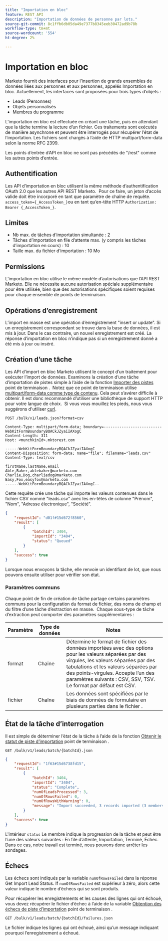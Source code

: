 ```yaml
---
title: "Importation en bloc"
feature: REST API
description: "Importation de données de personne par lots."
source-git-commit: 8c1ffb6db05da49e7377b8345eeb30472ad9b78b
workflow-type: tm+mt
source-wordcount: '554'
ht-degree: 2%

---
```



# Importation en bloc

Marketo fournit des interfaces pour l’insertion de grands ensembles de données liées aux personnes et aux personnes, appelés Importation en bloc. Actuellement, les interfaces sont proposées pour trois types d’objets :

- Leads (Personnes)
- Objets personnalisés
- Membres du programme

L’importation en bloc est effectuée en créant une tâche, puis en attendant que la tâche termine la lecture d’un fichier. Ces traitements sont exécutés de manière asynchrone et peuvent être interrogés pour récupérer l’état de l’importation. Les fichiers sont chargés à l’aide de HTTP multipart/form-data selon la norme RFC 2399.

Les points d’entrée d’API en bloc ne sont pas précédés de &quot;/rest&quot; comme les autres points d’entrée.

## Authentification

Les API d’importation en bloc utilisent la même méthode d’authentification OAuth 2.0 que les autres API REST Marketo.  Pour ce faire, un jeton d’accès valide doit être incorporé en tant que paramètre de chaîne de requête. `access_token={_AccessToken_}`ou en tant qu’en-tête HTTP `Authorization: Bearer {_AccessToken_}`.

## Limites

- Nb max. de tâches d’importation simultanée : 2
- Tâches d’importation en file d’attente max. (y compris les tâches d’importation en cours) : 10
- Taille max. du fichier d’importation : 10 Mo

## Permissions

L’importation en bloc utilise le même modèle d’autorisations que l’API REST Marketo. Elle ne nécessite aucune autorisation spéciale supplémentaire pour être utilisée, bien que des autorisations spécifiques soient requises pour chaque ensemble de points de terminaison.

## Opérations d’enregistrement

L’import en masse est une opération d’enregistrement &quot;insert or update&quot;. Si un enregistrement correspondant se trouve dans la base de données, il est mis à jour. Dans le cas contraire, un nouvel enregistrement est créé. La réponse d’importation en bloc n’indique pas si un enregistrement donné a été mis à jour ou inséré.

## Création d’une tâche

Les API d’import en bloc Marketo utilisent le concept d’un traitement pour exécuter l’import de données. Examinons la création d’une tâche d’importation de pistes simple à l’aide de la fonction [Importer des pistes](https://developer.adobe.com/marketo-apis/api/mapi/#tag/Bulk-Import-Leads/operation/importLeadUsingPOST) point de terminaison .  Notez que ce point de terminaison utilise [multipart/form-data comme type de contenu](https://www.w3.org/Protocols/rfc1341/7_2_Multipart.html). Cela peut s’avérer difficile à obtenir. Il est donc recommandé d’utiliser une bibliothèque de support HTTP pour votre langue de choix.  Si vous vous mouillez les pieds, nous vous suggérons d&#39;utiliser [curl](https://curl.se/).

```
POST /bulk/v1/leads.json?format=csv
```

```
Content-Type: multipart/form-data; boundary=--------------------------WebKitFormBoundaryBQACkJZyaiIAXogC
Content-Length: 311
Host: <munchkinId>.mktorest.com
```

```
------WebKitFormBoundaryBQACkJZyaiIAXogC
Content-Disposition: form-data; name="file"; filename="leads.csv"
Content-Type: text/csv

firstName,lastName,email
Able,Baker,ablebaker@marketo.com
Charlie,Dog,charliedog@marketo.com
Easy,Fox,easyfox@marketo.com
------WebKitFormBoundaryBQACkJZyaiIAXogC--
```

Cette requête crée une tâche qui importe les valeurs contenues dans le fichier CSV nommé &quot;leads.csv&quot; avec les en-têtes de colonne &quot;Prénom&quot;, &quot;Nom&quot;, &quot;Adresse électronique&quot;, &quot;Société&quot;.

```json
{
    "requestId": "d01f#15d672f8560",
    "result": [
        {
            "batchId": 3404,
            "importId": "3404",
            "status": "Queued"
        }
    ],
    "success": true
}
```

Lorsque nous envoyons la tâche, elle renvoie un identifiant de lot, que nous pouvons ensuite utiliser pour vérifier son état.

### Paramètres communs

Chaque point de fin de création de tâche partage certains paramètres communs pour la configuration du format de fichier, des noms de champ et du filtre d’une tâche d’extraction en masse.  Chaque sous-type de tâche d’extraction peut comporter des paramètres supplémentaires :

| Paramètre | Type de données | Notes |
|---|---|---|
| format | Chaîne | Détermine le format de fichier des données importées avec des options pour les valeurs séparées par des virgules, les valeurs séparées par des tabulations et les valeurs séparées par des points-virgules. Accepte l’un des paramètres suivants : CSV, SSV, TSV. Le format par défaut est CSV. |
| fichier | Chaîne | Les données sont spécifiées par le biais de données de formulaire en plusieurs parties dans le fichier . |


## État de la tâche d’interrogation

Il est simple de déterminer l’état de la tâche à l’aide de la fonction [Obtenir le statut de piste d’importation](https://developer.adobe.com/marketo-apis/api/mapi/#tag/Bulk-Import-Leads/operation/getImportLeadStatusUsingGET) point de terminaison .

```
GET /bulk/v1/leads/batch/{batchId}.json
```

```json
{
    "requestId": "1f63#15d6738fd15",
    "result": [
        {
            "batchId": 3404,
            "importId": "3404",
            "status": "Complete",
            "numOfLeadsProcessed": 3,
            "numOfRowsFailed": 0,
            "numOfRowsWithWarning": 0,
            "message": "Import succeeded, 3 records imported (3 members)"
        }
    ],
    "success": true
}
```

L&#39;intérieur `status` Le membre indique la progression de la tâche et peut être l’une des valeurs suivantes : En file d’attente, Importation, Terminé, Échec. Dans ce cas, notre travail est terminé, nous pouvons donc arrêter les sondages.

## Échecs

Les échecs sont indiqués par la variable `numOfRowsFailed` dans la réponse Get Import Lead Status. If `numOfRowsFailed` est supérieur à zéro, alors cette valeur indique le nombre d’échecs qui se sont produits.

Pour récupérer les enregistrements et les causes des lignes qui ont échoué, vous devez récupérer le fichier d’échec à l’aide de la variable [Obtention des échecs de piste d’importation](https://developer.adobe.com/marketo-apis/api/mapi/#tag/Bulk-Import-Leads/operation/getImportLeadFailuresUsingGET) point de terminaison .

```
GET /bulk/v1/leads/batch/{batchId}/failures.json
```

Le fichier indique les lignes qui ont échoué, ainsi qu’un message indiquant pourquoi l’enregistrement a échoué.
